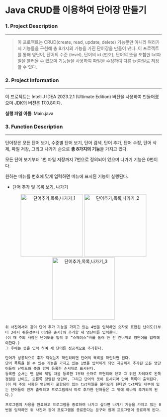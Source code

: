 # Java CRUD를 이용하여 단어장 만들기
### 1. Project Description
------------
> 이 프로젝트는 CRUD(create, read, update, delete) 기능뿐만 아니라 여러가지 기능들을 구현해 총 8가지의 기능을 가진 단어장을 만들어 낸다.
> 이 프로젝트를 통해 영단어, 단어의 수준 (level), 단어의 id (번호), 단어의 뜻을 포함한 txt파일을 불러올 수 있으며 기능들을 사용하여 파일을 수정하여 다른 txt파일로 저장할 수 있다.

### 2. Project Information
------------
이 프로젝트는 IntelliJ IDEA 2023.2.1 (Ultimate Edition) 버전을 사용하여 만들어졌으며 JDK의 버전은 17.0.8이다.

**실행 파일 이름**: Main.java

### 3. Function Description
------------
단어장은 모든 단어 보기, 수준별 단어 보기, 단어 검색, 단어 추가, 단어 수정, 단어 삭제, 파일 저장, 그리고 나가기 순으로 **총 8가지의 기능**을 가지고 있다.

모든 단어 보기부터 1번 파일 저장까지 7번으로 정의되어 있으며 나가기 기능은 0번이다.

원하는 메뉴를 번호에 맞게 입력하면 메뉴에 표시된 기능이 실행된다.

* 단어 추가 및 목록 보기, 나가기

<p align="center"><img width="200" alt="단어추가,목록,나가기_1" src="https://github.com/hjkim0905/JavaCRUD_project_Dictionary/assets/143365392/1c7894e1-24a0-4c61-ae24-996a2f746a0a">
<img width="200" alt="단어추가,목록,나가기_2" src="https://github.com/hjkim0905/JavaCRUD_project_Dictionary/assets/143365392/6c27baf6-f6ac-41b3-8d0b-43f651770acc">
<img width="200" alt="단어추가,목록,나가기_3" src="https://github.com/hjkim0905/JavaCRUD_project_Dictionary/assets/143365392/6a7577cd-f2a3-4ad9-9ff2-f6087c86e7c3"></p>

    위 사진에서와 같이 단어 추가 기능을 가지고 있는 4번을 입력하면 숫자로 표현된 난이도(1부터 3까지 쉬운것부터 어려운 순서)와 추가할 새 영단어를 입력한다.
    (이 때 주의 사항은 난이도를 입력 후 “스페이스”바를 눌러 한 칸 건너뛰고 영단어를 입력해야한다.)
    그 후에는 뜻을 입력 하여 새 단어를 성공적으로 추가한다.

    단어가 성공적으로 추가 되었는지 확인하려면 단어의 목록을 확인하면 된다.
    단어 목록을 볼 수 있는 기능을 가지고 있는 1번을 입력하게 되면 지금까지 추가된 모든 영단어들이 난이도와 뜻과 함께 등록한 순서대로 표시된다.
    등록한 순서는 맨 앞에 제일 처음 등록한 1부터 숫자로 표현되어 있고 그 뒤엔 차례대로 왼쪽정렬된 난이도, 오른쪽 정렬된 영단어, 그리고 단어의 뜻이 표시되어 단어 목록이 출력된다.
    (이 때 주의 사항은 영단어가 포함되어 있는 txt파일을 불러오게 된다면 txt파일 내부에 있는 단어들이 먼저 출력되고 프로그램에서 따로 추가한 단어들은 그 뒤에 하나씩 추가되게 된다.)

    프로그램의 사용을 완료하고 프로그램을 종료하여 나가고 싶다면 나가기 기능을 가지고 있는 0번을 입력하면 위 사진과 같이 프로그램을 종료한다는 문구와 함께 프로그램이 종료하게 된다.
